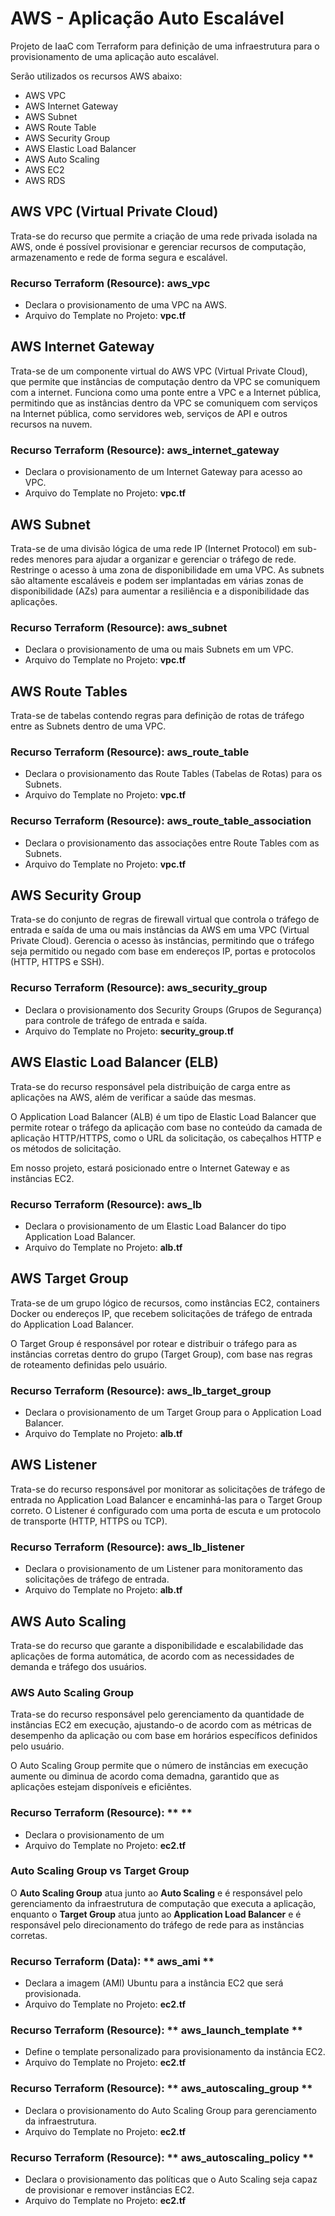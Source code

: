 # AWS - Aplicação Auto Escalável

Projeto de IaaC com Terraform para definição de uma infraestrutura para o provisionamento de uma aplicação auto escalável.

Serão utilizados os recursos AWS abaixo:

- AWS VPC
- AWS Internet Gateway
- AWS Subnet
- AWS Route Table
- AWS Security Group
- AWS Elastic Load Balancer
- AWS Auto Scaling
- AWS EC2
- AWS RDS

## AWS VPC (Virtual Private Cloud)

Trata-se do recurso que permite a criação de uma rede privada isolada na AWS, onde é possível provisionar e gerenciar recursos de computação, armazenamento e rede de forma segura e escalável.

### Recurso Terraform (Resource): **aws_vpc**

- Declara o provisionamento de uma VPC na AWS.
- Arquivo do Template no Projeto: **vpc.tf**

## AWS Internet Gateway

Trata-se de um componente virtual do AWS VPC (Virtual Private Cloud), que permite que instâncias de computação dentro da VPC se comuniquem com a internet. Funciona como uma ponte entre a VPC e a Internet pública, permitindo que as instâncias dentro da VPC se comuniquem com serviços na Internet pública, como servidores web, serviços de API e outros recursos na nuvem.

### Recurso Terraform (Resource): **aws_internet_gateway**

- Declara o provisionamento de um Internet Gateway para acesso ao VPC.
- Arquivo do Template no Projeto: **vpc.tf**

## AWS Subnet 

Trata-se de uma divisão lógica de uma rede IP (Internet Protocol) em sub-redes menores para ajudar a organizar e gerenciar o tráfego de rede. Restringe o acesso à uma zona de disponibilidade em uma VPC.
As subnets são altamente escaláveis e podem ser implantadas em várias zonas de disponibilidade (AZs) para aumentar a resiliência e a disponibilidade das aplicações.

### Recurso Terraform (Resource): **aws_subnet**

- Declara o provisionamento de uma ou mais Subnets em um VPC.
- Arquivo do Template no Projeto: **vpc.tf**

## AWS Route Tables 

Trata-se de tabelas contendo regras para definição de rotas de tráfego entre as Subnets dentro de uma VPC. 

### Recurso Terraform (Resource): **aws_route_table**

- Declara o provisionamento das Route Tables (Tabelas de Rotas) para os Subnets.
- Arquivo do Template no Projeto: **vpc.tf**

### Recurso Terraform (Resource): aws_route_table_association

- Declara o provisionamento das associações entre Route Tables com as Subnets.
- Arquivo do Template no Projeto: **vpc.tf**

## AWS Security Group

Trata-se do conjunto de regras de firewall virtual que controla o tráfego de entrada e saída de uma ou mais instâncias da AWS em uma VPC (Virtual Private Cloud). Gerencia o acesso às instâncias, permitindo que o tráfego seja permitido ou negado com base em endereços IP, portas e protocolos (HTTP, HTTPS e SSH).

### Recurso Terraform (Resource): **aws_security_group**

- Declara o provisionamento dos Security Groups (Grupos de Segurança) para controle de tráfego de entrada e saída.
- Arquivo do Template no Projeto: **security_group.tf**

## AWS Elastic Load Balancer (ELB)

Trata-se do recurso responsável pela distribuição de carga entre as aplicações na AWS, além de verificar a saúde das mesmas.

O Application Load Balancer (ALB) é um tipo de Elastic Load Balancer que permite rotear o tráfego da aplicação com base no conteúdo da camada de aplicação HTTP/HTTPS, como o URL da solicitação, os cabeçalhos HTTP e os métodos de solicitação. 

Em nosso projeto, estará posicionado entre o Internet Gateway e as instâncias EC2.

### Recurso Terraform (Resource): **aws_lb**

- Declara o provisionamento de um Elastic Load Balancer do tipo Application Load Balancer.
- Arquivo do Template no Projeto: **alb.tf**

## AWS Target Group

Trata-se de um grupo lógico de recursos, como instâncias EC2, containers Docker ou endereços IP, que recebem solicitações de tráfego de entrada do Application Load Balancer. 

O Target Group é responsável por rotear e distribuir o tráfego para as instâncias corretas dentro do grupo (Target Group), com base nas regras de roteamento definidas pelo usuário.

### Recurso Terraform (Resource): **aws_lb_target_group**

- Declara o provisionamento de um Target Group para o Application Load Balancer.
- Arquivo do Template no Projeto: **alb.tf**

## AWS Listener

Trata-se do recurso responsável por monitorar as solicitações de tráfego de entrada no Application Load Balancer e encaminhá-las para o Target Group correto. O Listener é configurado com uma porta de escuta e um protocolo de transporte (HTTP, HTTPS ou TCP). 

### Recurso Terraform (Resource): **aws_lb_listener**

- Declara o provisionamento de um Listener para monitoramento das solicitações de tráfego de entrada.
- Arquivo do Template no Projeto: **alb.tf**

## AWS Auto Scaling

Trata-se do recurso que garante a disponibilidade e escalabilidade das aplicações de forma automática, de acordo com as necessidades de demanda e tráfego dos usuários.

### AWS Auto Scaling Group

Trata-se do recurso responsável pelo gerenciamento da quantidade de instâncias EC2 em execução, ajustando-o de acordo com as métricas de desempenho da aplicação ou com base em horários específicos definidos pelo usuário. 

O Auto Scaling Group permite que o número de instâncias em execução aumente ou diminua de acordo coma demadna, garantido que as aplicações estejam disponíveis e eficiêntes.

### Recurso Terraform (Resource): ** **

- Declara o provisionamento de um 
- Arquivo do Template no Projeto: **ec2.tf**

### Auto Scaling Group vs Target Group

O **Auto Scaling Group** atua junto ao **Auto Scaling** e é responsável pelo gerenciamento da infraestrutura de computação que executa a aplicação, enquanto o **Target Group** atua junto ao **Application Load Balancer** e é responsável pelo direcionamento do tráfego de rede para as instâncias corretas.

### Recurso Terraform (Data): ** aws_ami **

- Declara a imagem (AMI) Ubuntu para a instância EC2 que será provisionada.
- Arquivo do Template no Projeto: **ec2.tf**

### Recurso Terraform (Resource): ** aws_launch_template **

- Define o template personalizado para provisionamento da instância EC2.
- Arquivo do Template no Projeto: **ec2.tf**

### Recurso Terraform (Resource): ** aws_autoscaling_group **

- Declara o provisionamento do Auto Scaling Group para gerenciamento da infraestrutura.
- Arquivo do Template no Projeto: **ec2.tf**

### Recurso Terraform (Resource): ** aws_autoscaling_policy **

- Declara o provisionamento das políticas que o Auto Scaling seja capaz de provisionar e remover instâncias EC2.
- Arquivo do Template no Projeto: **ec2.tf**